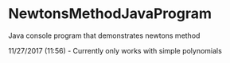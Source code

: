 # NewtonsMethodJavaProgram
Java console program that demonstrates newtons method

11/27/2017 (11:56) - Currently only works with simple polynomials
